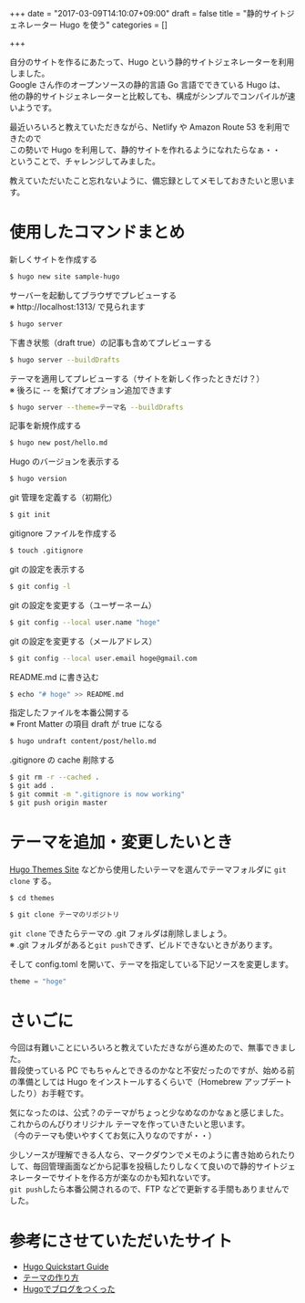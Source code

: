 +++
date = "2017-03-09T14:10:07+09:00"
draft = false
title = "静的サイトジェネレーター Hugo を使う"
categories = []

+++

自分のサイトを作るにあたって、Hugo という静的サイトジェネレーターを利用しました。  
Google さん作のオープンソースの静的言語 Go 言語でできている Hugo は、  
他の静的サイトジェネレーターと比較しても、構成がシンプルでコンパイルが速いようです。
<!--more-->

最近いろいろと教えていただきながら、Netlify や Amazon Route 53 を利用できたので  
この勢いで Hugo を利用して、静的サイトを作れるようになれたらなぁ・・  
ということで、チャレンジしてみました。

教えていただいたこと忘れないように、備忘録としてメモしておきたいと思います。


# 使用したコマンドまとめ
新しくサイトを作成する
```bash
$ hugo new site sample-hugo
```

サーバーを起動してブラウザでプレビューする  
※ http://localhost:1313/ で見られます
```bash
$ hugo server
```

下書き状態（draft true）の記事も含めてプレビューする
```bash
$ hugo server --buildDrafts
```

テーマを適用してプレビューする（サイトを新しく作ったときだけ？）  
※ 後ろに -- を繋げてオプション追加できます
```bash
$ hugo server --theme=テーマ名 --buildDrafts
```

記事を新規作成する
```bash
$ hugo new post/hello.md
```

Hugo のバージョンを表示する
```bash
$ hugo version
```

git 管理を定義する（初期化）
```bash
$ git init
```

gitignore ファイルを作成する
```bash
$ touch .gitignore
```

git の設定を表示する
```bash
$ git config -l
```

git の設定を変更する（ユーザーネーム）
```bash
$ git config --local user.name "hoge"
```

git の設定を変更する（メールアドレス）
```bash
$ git config --local user.email hoge@gmail.com
```

README.md に書き込む
```bash
$ echo "# hoge" >> README.md
```

指定したファイルを本番公開する  
※ Front Matter の項目 draft が true になる
```bash
$ hugo undraft content/post/hello.md
```

.gitignore の cache 削除する
```bash
$ git rm -r --cached .
$ git add .
$ git commit -m ".gitignore is now working"
$ git push origin master
```


# テーマを追加・変更したいとき
<a href="http://themes.gohugo.io/" target="_blank" class="m-target_blank">Hugo Themes Site<i class="fa fa-window-restore"></i></a> などから使用したいテーマを選んでテーマフォルダに `git clone` する。

```bash
$ cd themes
```

```bash
$ git clone テーマのリポジトリ
```

`git clone` できたらテーマの .git フォルダは削除しましょう。  
※ .git フォルダがあると`git push`できず、ビルドできないときがあります。

そして config.toml を開いて、テーマを指定している下記ソースを変更します。

```js
theme = "hoge"
```


# さいごに
今回は有難いことにいろいろと教えていただきながら進めたので、無事できました。  
普段使っている PC でもちゃんとできるのかなと不安だったのですが、始める前の準備としては Hugo をインストールするくらいで（Homebrew アップデートしたり）お手軽です。

気になったのは、公式？のテーマがちょっと少なめなのかなぁと感じました。  
これからのんびりオリジナル テーマを作っていきたいと思います。  
（今のテーマも使いやすくてお気に入りなのですが・・）

少しソースが理解できる人なら、マークダウンでメモのように書き始められたりして、毎回管理画面などから記事を投稿したりしなくて良いので静的サイトジェネレーターでサイトを作る方が楽なのかも知れないです。  
`git push`したら本番公開されるので、FTP などで更新する手間もありませんでした。


# 参考にさせていただいたサイト
- <a href="https://gohugo.io/overview/quickstart/" target="_blank" class="m-target_blank">Hugo Quickstart Guide<i class="fa fa-window-restore"></i></a>  
- <a href="https://42-design.work/design/how-to-make-of-hugo-theme/" target="_blank" class="m-target_blank">テーマの作り方<i class="fa fa-window-restore"></i></a>  
- <a href="http://porgy13.github.io/post/new-hugo-blog/" target="_blank" class="m-target_blank">Hugoでブログをつくった<i class="fa fa-window-restore"></i></a>  
